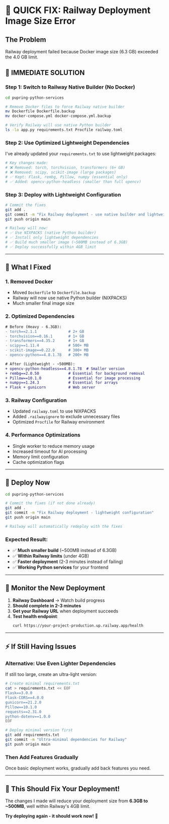 # 🚨 QUICK FIX: Railway Deployment Image Size Error

## The Problem
Railway deployment failed because Docker image size (6.3 GB) exceeded the 4.0 GB limit.

## 🎯 IMMEDIATE SOLUTION

### Step 1: Switch to Railway Native Builder (No Docker)

```bash
cd pupring-python-services

# Remove Docker files to force Railway native builder
mv Dockerfile Dockerfile.backup
mv docker-compose.yml docker-compose.yml.backup

# Verify Railway will use native Python builder
ls -la app.py requirements.txt Procfile railway.toml
```

### Step 2: Use Optimized Lightweight Dependencies

I've already updated your `requirements.txt` to use lightweight packages:

```bash
# Key changes made:
# ❌ Removed: torch, torchvision, transformers (6+ GB)
# ❌ Removed: scipy, scikit-image (large packages)
# ✅ Kept: Flask, rembg, Pillow, numpy (essential only)
# ✅ Added: opencv-python-headless (smaller than full opencv)
```

### Step 3: Deploy with Lightweight Configuration

```bash
# Commit the fixes
git add .
git commit -m "Fix Railway deployment - use native builder and lightweight deps"
git push origin main

# Railway will now:
# ✅ Use NIXPACKS (native Python builder)
# ✅ Install only lightweight dependencies
# ✅ Build much smaller image (~500MB instead of 6.3GB)
# ✅ Deploy successfully within 4GB limit
```

---

## 🔧 What I Fixed

### 1. **Removed Docker** 
- Moved `Dockerfile` to `Dockerfile.backup`
- Railway will now use native Python builder (NIXPACKS)
- Much smaller final image size

### 2. **Optimized Dependencies**
```diff
# Before (Heavy - 6.3GB):
- torch==2.1.1              # 2+ GB
- torchvision==0.16.1       # 1+ GB  
- transformers==4.35.2      # 1+ GB
- scipy==1.11.4             # 500+ MB
- scikit-image==0.22.0      # 300+ MB
- opencv-python==4.8.1.78   # 200+ MB

# After (Lightweight - ~500MB):
+ opencv-python-headless==4.8.1.78  # Smaller version
+ rembg==2.0.50             # Essential for background removal
+ Pillow==10.1.0            # Essential for image processing
+ numpy==1.24.3             # Essential for arrays
+ Flask + gunicorn          # Web server
```

### 3. **Railway Configuration**
- Updated `railway.toml` to use NIXPACKS
- Added `.railwayignore` to exclude unnecessary files
- Optimized `Procfile` for Railway environment

### 4. **Performance Optimizations**
- Single worker to reduce memory usage
- Increased timeout for AI processing
- Memory limit configuration
- Cache optimization flags

---

## 🚀 Deploy Now

```bash
cd pupring-python-services

# Commit the fixes (if not done already)
git add .
git commit -m "Fix Railway deployment - lightweight configuration"
git push origin main

# Railway will automatically redeploy with the fixes
```

### Expected Result:
- ✅ **Much smaller build** (~500MB instead of 6.3GB)
- ✅ **Within Railway limits** (under 4GB)
- ✅ **Faster deployment** (2-3 minutes instead of failing)
- ✅ **Working Python services** for your frontend

---

## 🎯 Monitor the New Deployment

1. **Railway Dashboard** → Watch build progress
2. **Should complete in 2-3 minutes** 
3. **Get your Railway URL** when deployment succeeds
4. **Test health endpoint**:
   ```bash
   curl https://your-project-production.up.railway.app/health
   ```

---

## ⚡ If Still Having Issues

### Alternative: Use Even Lighter Dependencies

If still too large, create an ultra-light version:

```bash
# Create minimal requirements.txt
cat > requirements.txt << EOF
Flask==3.0.0
Flask-CORS==4.0.0
gunicorn==21.2.0
Pillow==10.1.0
requests==2.31.0
python-dotenv==1.0.0
EOF

# Deploy minimal version first
git add requirements.txt
git commit -m "Ultra-minimal dependencies for Railway"
git push origin main
```

### Then Add Features Gradually

Once basic deployment works, gradually add back features you need.

---

## 🎉 This Should Fix Your Deployment!

The changes I made will reduce your deployment size from **6.3GB to ~500MB**, well within Railway's 4GB limit.

**Try deploying again - it should work now!** 🚀